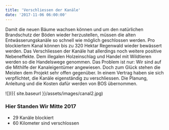 ```yaml
---
title: 'Verschliessen der Kanäle'
date: '2017-11-06 06:00:00'
---
```

Damit die neuen Bäume wachsen können und um den natürlichen Brandschutz der Böden wieder herzustellen, müssen die alten Entwässerungskanäle so schnell wie möglich geschlossen werden. Pro blockiertem Kanal können bis zu 320 Hektar Regenwald wieder bewässert werden.
Das Verschliessen der Kanäle hat allerdings noch weitere positive Nebeneffekte. Dem illegalen Holzeinschlag und Handel mit Wildtieren werden so die Handelswege genommen. Das Problem ist nur: Wir sind auf die Mithilfe der Kanaleigentümer angewiesen. Doch zum Glück stehen die Meisten dem Projekt sehr offen gegenüber. In einem Vertrag haben sie sich verpflichtet, die Kanäle eigenständig zu verschliessen. Die Planung, Anleitung und die Kosten dafür werden von BOS übernommen.

![]({{ site.baseurl }}/assets/images/canal2.jpg)

### Hier Standen Wir Mitte 2017

- 29 Kanäle blockiert
- 60 Kilometer sind verschlossen